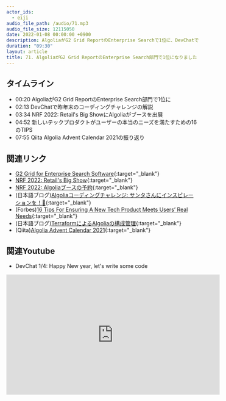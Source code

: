 ```yaml
---
actor_ids:
  - eiji
audio_file_path: /audio/71.mp3
audio_file_size: 12115050
date: 2022-01-08 00:00:00 +0900
description: AlgoliaがG2 Grid ReportのEnterprise Searchで1位に、DevChatで昨年末のコーディングチャレンジの解説、NRF2022、ユーザーの本当のニーズを満たすためのTIPSについて話しました。
duration: "09:30"
layout: article
title: 71. AlgoliaがG2 Grid ReportのEnterprise Search部門で1位になりました！
---
```


## タイムライン

- 00:20 AlgoliaがG2 Grid ReportのEnterprise Search部門で1位に
- 02:13 DevChatで昨年末のコーディングチャレンジの解説
- 03:34 NRF 2022: Retail's Big ShowにAlgoliaがブースを出展
- 04:52 新しいテックプロダクトがユーザーの本当のニーズを満たすための16のTIPS
- 07:55 Qiita Algolia Advent Calendar 2021の振り返り

## 関連リンク

- [G2 Grid for Enterprise Search Software](https://www.g2.com/reports/grid-report-for-enterprise-search-software-winter-2022?featured=algolia&secure[gated_consumer]=763bb924-c1da-4d9a-8710-68495c520d12&secure[token]=59d4273b5eaad5d1f4c9f3708c64639929052c3383775c541f79b2bf81a22c35&utm_campaign=gate-812836){:target="_blank"}
- [NRF 2022: Retail's Big Show](https://nrfbigshow.nrf.com/){:target="_blank"}
- [NRF 2022: Algoliaブースの予約](https://go.algolia.com/NRF-BigShow2022.html){:target="_blank"}
- (日本語ブログ)[Algoliaコーディングチャレンジ: サンタさんにインスピレーションを！🎅](https://shinodogg.com/2021/12/07/algolia-coding-challenge-help-santa/){:target="_blank"}
- (Forbes)[16 Tips For Ensuring A New Tech Product Meets Users’ Real Needs](https://www.forbes.com/sites/forbestechcouncil/2022/01/04/16-tips-for-ensuring-a-new-tech-product-meets-users-real-needs/?sh=424492cb513c){:target="_blank"}
- (日本語ブログ)[TerraformによるAlgoliaの構成管理](https://zenn.dev/k_yomo/articles/8799f3189a3720){:target="_blank"}
- (Qiita)[Algolia Advent Calendar 2021](https://qiita.com/advent-calendar/2021/algolia){:target="_blank"}

## 関連Youtube
- DevChat 1/4: Happy New year, let's write some code 
<iframe width="560" height="315" src="https://www.youtube.com/embed/EYIBVNGeruc" title="YouTube video player" frameborder="0" allow="accelerometer; autoplay; clipboard-write; encrypted-media; gyroscope; picture-in-picture" allowfullscreen></iframe>